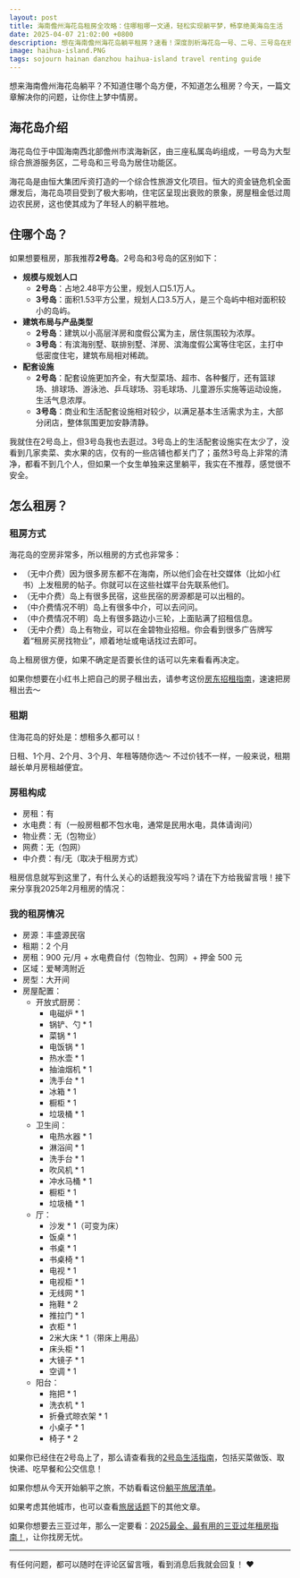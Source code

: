 ```yaml
---
layout: post
title: 海南儋州海花岛租房全攻略：住哪租哪一文通，轻松实现躺平梦，畅享绝美海岛生活
date: 2025-04-07 21:02:00 +0800
description: 想在海南儋州海花岛躺平租房？速看！深度剖析海花岛一号、二号、三号岛在规模规划、建筑布局、配套设施等方面的显著差异，着重推荐生活便利、居住氛围浓厚的 2 号岛。分享多样无中介费租房方式，涵盖租期、房租构成，附最新超全个人租房配置案例，助你开启海花岛惬意生活。
image: haihua-island.PNG
tags: sojourn hainan danzhou haihua-island travel renting guide
---
```


想来海南儋州海花岛躺平？不知道住哪个岛方便，不知道怎么租房？今天，一篇文章解决你的问题，让你住上梦中情房。

## 海花岛介绍

海花岛位于中国海南西北部儋州市滨海新区，由三座私属岛屿组成，一号岛为大型综合旅游服务区，二号岛和三号岛为居住功能区。

海花岛是由恒大集团斥资打造的一个综合性旅游文化项目。恒大的资金链危机全面爆发后，海花岛项目受到了极大影响，住宅区呈现出衰败的景象，房屋租金低过周边农民房，这也使其成为了年轻人的躺平胜地。

## 住哪个岛？

如果想要租房，那我推荐**2号岛**。2号岛和3号岛的区别如下：
- **规模与规划人口**
    - **2号岛**：占地2.48平方公里，规划人口5.1万人。
    - **3号岛**：面积1.53平方公里，规划人口3.5万人，是三个岛屿中相对面积较小的岛屿。
- **建筑布局与产品类型**
    - **2号岛**：建筑以小高层洋房和度假公寓为主，居住氛围较为浓厚。
    - **3号岛**：有滨海别墅、联排别墅、洋房、滨海度假公寓等住宅区，主打中低密度住宅，建筑布局相对稀疏。
- **配套设施**
    - **2号岛**：配套设施更加齐全，有大型菜场、超市、各种餐厅，还有篮球场、排球场、游泳池、乒乓球场、羽毛球场、儿童游乐实施等运动设施，生活气息浓厚。
    - **3号岛**：商业和生活配套设施相对较少，以满足基本生活需求为主，大部分闭店，整体氛围更加安静清静。

我就住在2号岛上，但3号岛我也去逛过。3号岛上的生活配套设施实在太少了，没看到几家卖菜、卖水果的店，仅有的一些店铺也都关门了；虽然3号岛上非常的清净，都看不到几个人，但如果一个女生单独来这里躺平，我实在不推荐，感觉很不安全。

## 怎么租房？

### 租房方式

海花岛的空房非常多，所以租房的方式也非常多：
- （无中介费）因为很多房东都不在海南，所以他们会在社交媒体（比如小红书）上发租房的帖子。你就可以在这些社媒平台先联系他们。
- （无中介费）岛上有很多民宿，这些民宿的房源都是可以出租的。
- （中介费情况不明）岛上有很多中介，可以去问问。
- （中介费情况不明）岛上有很多路边小三轮，上面贴满了招租信息。
- （无中介费）岛上有物业，可以在金碧物业招租。你会看到很多广告牌写着“租房买房找物业”，顺着地址或电话找过去即可。

岛上租房很方便，如果不确定是否要长住的话可以先来看看再决定。

如果你想要在小红书上把自己的房子租出去，请参考这份[房东招租指南]({{site.url}}/2025/02/11/how-to-publish-a-post-to-rent-your-house/?utm_source=blog&utm_medium=post&utm_campaign=read_more)，速速把房租出去～

### 租期

住海花岛的好处是：想租多久都可以！

日租、1个月、2个月、3个月、年租等随你选～ 不过价钱不一样，一般来说，租期越长单月房租越便宜。

### 房租构成

- 房租：有
- 水电费：有（一般房租都不包水电，通常是民用水电，具体请询问）
- 物业费：无（包物业）
- 网费：无（包网）
- 中介费：有/无（取决于租房方式）

租房信息就写到这里了，有什么关心的话题我没写吗？请在下方给我留言哦！接下来分享我2025年2月租房的情况：

### 我的租房情况

- 房源：丰盛源民宿
- 租期：2 个月
- 房租：900 元/月 + 水电费自付（包物业、包网）+ 押金 500 元
- 区域：爱琴湾附近
- 房型：大开间
- 房屋配置：
	- 开放式厨房：
		- 电磁炉 * 1
		- 锅铲、勺 * 1
		- 菜锅 * 1
		- 电饭锅 * 1
		- 热水壶 * 1
		- 抽油烟机 * 1
		- 洗手台 * 1
		- 冰箱 * 1
		- 橱柜 * 1
		- 垃圾桶 * 1
	- 卫生间：
		- 电热水器 * 1
		- 淋浴间 * 1
		- 洗手台 * 1
		- 吹风机 * 1
		- 冲水马桶 * 1
		- 橱柜 * 1
		- 垃圾桶 * 1
	- 厅：
		- 沙发 * 1（可变为床）
		- 饭桌 * 1
		- 书桌 * 1
		- 书桌椅 * 1
		- 电视 * 1
		- 电视柜 * 1
		- 无线网 * 1
		- 拖鞋 * 2
		- 推拉门 * 1
		- 衣柜 * 1
		- 2米大床 * 1（带床上用品）
		- 床头柜 * 1
		- 大镜子 * 1
		- 空调 * 1
	- 阳台：
		- 拖把 * 1
		- 洗衣机 * 1
		- 折叠式晾衣架 * 1
		- 小桌子 * 1
		- 椅子 * 2

如果你已经住在2号岛上了，那么请查看我的[2号岛生活指南]({{site.url}}/2025/03/18/the-living-guide-of-danzhou-haihua-island-second-island/?utm_source=blog&utm_medium=post&utm_campaign=read_more)，包括买菜做饭、取快递、吃早餐和公交信息！

如果你想从今天开始躺平之旅，不妨看看这份[躺平旅居清单]({{site.url}}/2025/02/04/how-to-start-your-sojourn-life/?utm_source=blog&utm_medium=post&utm_campaign=read_more)。

如果考虑其他城市，也可以查看<a href="/tag/sojourn?utm_source=blog&utm_medium=post&utm_campaign=read_more">旅居话题</a>下的其他文章。

如果你想要去三亚过年，那么一定要看：[2025最全、最有用的三亚过年租房指南！]({{site.url}}/2025/02/01/the-most-practical-guide-to-renting-a-house-in-sanya-during-the-spring-festival/?utm_source=blog&utm_medium=post&utm_campaign=read_more)，让你找房无忧。

---

有任何问题，都可以随时在评论区留言哦，看到消息后我就会回复！ ❤️ 
